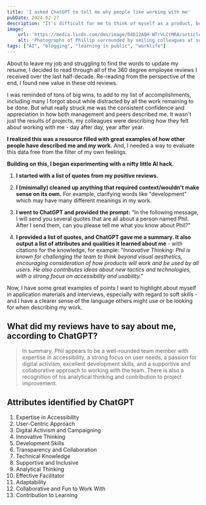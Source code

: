```yaml
---
title: 'I asked ChatGPT to tell me why people like working with me'
pubDate: 2024-02-27
description: "It's difficult for me to think of myself as a product, but that's really what job seeking is. In this article, I describe how I tried using AI to analyze quotes from professional feedback as if they were Amazon customer reviews - for the product that is me."
image:
    url: 'https://media.licdn.com/dms/image/D4D12AQH-WTrVLCtMRA/article-cover_image-shrink_720_1280/0/1709047417673?e=1715817600&v=beta&t=kgiwNNdWxzwpItBpcWHQpzyVWBTY2ZsBvuephgdOnEM'
    alt: 'Photographs of Phillip surrounded by smiling colleagues at social functions'
tags: ["AI", "blogging", "learning in public", "worklife"]
---
```

About to leave my job and struggling to find the words to update my resume, I decided to read through all of the 360 degree employee reviews I received over the last half-decade. Re-reading from the perspective of the end, I found new value in these old reviews.

I was reminded of tons of big wins, to add to my list of accomplishments, including many I forgot about while distracted by all the work remaining to be done. But what really struck me was the consistent confidence and appreciation in how both management and peers described me. It wasn't just the results of projects, my colleagues were describing how they felt about working with me - day after day, year after year.

**I realized this was a resource filled with great examples of how other people have described me and my work.** And, I needed a way to evaluate this data free from the filter of my own feelings. 

**Building on this, I began experimenting with a nifty little AI hack.**

1. **I started with a list of quotes from my positive reviews.**

2. **I (minimally) cleaned up anything that required context/wouldn't make sense on its own.** For example, clarifying words like "development" which may have many different meanings in my work.

3. **I went to ChatGPT and provided the prompt:** "In the following message, I will send you several quotes that are all about a person named Phil. After I send them, can you please tell me what you know about Phil?"

4. **I provided a list of quotes, and ChatGPT gave me a summary. It also output a list of attributes and qualities it learned about me** - with citations for the knowledge, for example: *"Innovative Thinking: Phil is known for challenging the team to think beyond visual aesthetics, encouraging consideration of how products will work and be used by all users. He also contributes ideas about new tactics and technologies, with a strong focus on accessibility and usability."*

Now, I have some great examples of points I want to highlight about myself in application materials and interviews, especially with regard to soft skills - and I have a clearer sense of the language others might use or be looking for when describing my work. 

## What did my reviews have to say about me, according to ChatGPT?

>In summary, Phil appears to be a well-rounded team member with expertise in accessibility, a strong focus on user needs, a passion for digital activism, excellent development skills, and a supportive and collaborative approach to working with the team. There is also a recognition of his analytical thinking and contribution to project improvement.

## Attributes identified by ChatGPT 

1. Expertise in Accessibility
2. User-Centric Approach
3. Digital Activism and Campaigning
4. Innovative Thinking
5. Development Skills
6. Transparency and Collaboration
7. Technical Knowledge
8. Supportive and Inclusive
9. Analytical Thinking
10. Effective Facilitator
11. Adaptability
12. Collaborative and Fun to Work With
13. Contribution to Learning 
